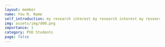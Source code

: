 ```yaml
---
layout: member
name: You R. Name
self_introduction: my research interest my research interest my research interest
img: assets/img/d00.png
importance: 1
category: PhD Students
page: false
---
```



